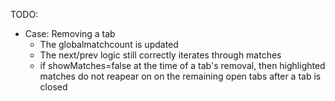 TODO:
 - Case: Removing a tab
    - The globalmatchcount is updated
    - The next/prev logic still correctly iterates through matches
    - if showMatches=false at the time of a tab's removal, then highlighted matches do not reapear on on the remaining open tabs after a tab is closed
    
